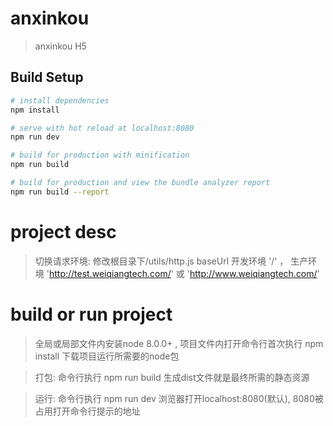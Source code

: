 # anxinkou

> anxinkou H5

## Build Setup

``` bash
# install dependencies
npm install

# serve with hot reload at localhost:8080
npm run dev

# build for production with minification
npm run build

# build for production and view the bundle analyzer report
npm run build --report
```

# project desc

> 切换请求环境: 修改根目录下/utils/http.js  baseUrl  开发环境 '/' ， 生产环境 'http://test.weiqiangtech.com/' 或 'http://www.weiqiangtech.com/'

# build or run project

> 全局或局部文件内安装node 8.0.0+ , 项目文件内打开命令行首次执行 npm install 下载项目运行所需要的node包

> 打包: 命令行执行 npm run build 生成dist文件就是最终所需的静态资源

> 运行: 命令行执行 npm run dev 浏览器打开localhost:8080(默认), 8080被占用打开命令行提示的地址
